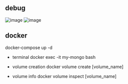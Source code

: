 ## debug
![image](https://github.com/user-attachments/assets/11b5b689-ebd3-4ec2-9570-a4cadcd43453)
![image](https://github.com/user-attachments/assets/d496d8cb-5e27-464d-9a9c-158860cf4c66)

## docker
docker-compose up -d

- terminal
docker exec -it my-mongo bash

- volume creation
docker volume create [volume_name]

- volume info
docker volume inspect [volume_name]
